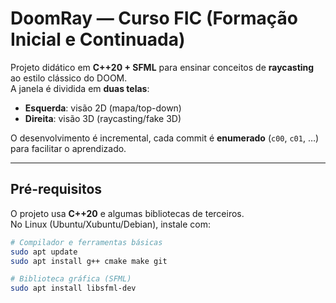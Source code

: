 # DoomRay — Curso FIC (Formação Inicial e Continuada)

Projeto didático em **C++20 + SFML** para ensinar conceitos de **raycasting** ao estilo clássico do DOOM.  
A janela é dividida em **duas telas**:
- **Esquerda**: visão 2D (mapa/top-down)  
- **Direita**: visão 3D (raycasting/fake 3D)  

O desenvolvimento é incremental, cada commit é **enumerado** (`c00`, `c01`, …) para facilitar o aprendizado.

---

## Pré-requisitos

O projeto usa **C++20** e algumas bibliotecas de terceiros.  
No Linux (Ubuntu/Xubuntu/Debian), instale com:

```bash
# Compilador e ferramentas básicas
sudo apt update
sudo apt install g++ cmake make git

# Biblioteca gráfica (SFML)
sudo apt install libsfml-dev
